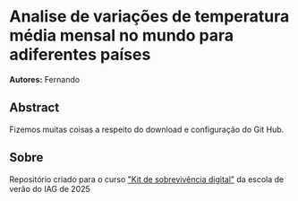 # Analise de variações de temperatura média mensal no mundo para adiferentes países

**Autores:** Fernando

## Abstract

Fizemos muitas coisas a respeito do download e configuração do Git Hub.

## Sobre

Repositório criado para o curso ["Kit de sobrevivência digital"](https://github.com/FernandoL12/kit-exemplo-2025-02)
da escola de verão do IAG de 2025 